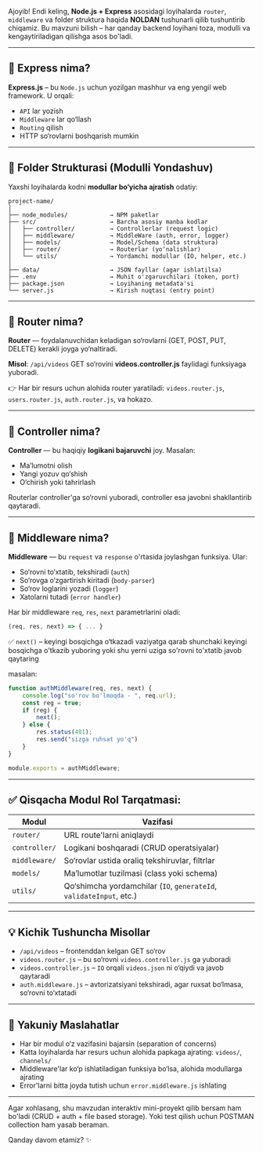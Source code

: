 Ajoyib! Endi keling, **Node.js + Express** asosidagi loyihalarda `router`, `middleware` va folder struktura haqida **NOLDAN** tushunarli qilib tushuntirib chiqamiz. Bu mavzuni bilish – har qanday backend loyihani toza, modulli va kengaytiriladigan qilishga asos bo'ladi.

---

## 🚀 Express nima?

**Express.js** – bu `Node.js` uchun yozilgan mashhur va eng yengil web framework. U orqali:

- `API` lar yozish
- `Middleware` lar qo‘llash
- `Routing` qilish
- HTTP so‘rovlarni boshqarish mumkin

---

## 📁 Folder Strukturasi (Modulli Yondashuv)

Yaxshi loyihalarda kodni **modullar bo‘yicha ajratish** odatiy:

```
project-name/
│
├── node_modules/            → NPM paketlar
├── src/                     → Barcha asosiy manba kodlar
│   ├── controller/          → Controllerlar (request logic)
│   ├── middleware/          → MiddleWare (auth, error, logger)
│   ├── models/              → Model/Schema (data struktura)
│   ├── router/              → Routerlar (yo‘nalishlar)
│   └── utils/               → Yordamchi modullar (IO, helper, etc.)
│
├── data/                    → JSON fayllar (agar ishlatilsa)
├── .env                     → Muhit o'zgaruvchilari (token, port)
├── package.json             → Loyihaning metadata'si
└── server.js                → Kirish nuqtasi (entry point)
```

---

## 🔁 Router nima?

**Router** — foydalanuvchidan keladigan so‘rovlarni (GET, POST, PUT, DELETE) kerakli joyga yo‘naltiradi.

**Misol**: `/api/videos` GET so‘rovini **videos.controller.js** faylidagi funksiyaga yuboradi.

👉 Har bir resurs uchun alohida router yaratiladi: `videos.router.js`, `users.router.js`, `auth.router.js`, va hokazo.

---

## 🧠 Controller nima?

**Controller** — bu haqiqiy **logikani bajaruvchi** joy. Masalan:

- Ma’lumotni olish
- Yangi yozuv qo‘shish
- O‘chirish yoki tahrirlash

Routerlar controller'ga so‘rovni yuboradi, controller esa javobni shakllantirib qaytaradi.

---

## 🔐 Middleware nima?

**Middleware** — bu `request` va `response` o'rtasida joylashgan funksiya. Ular:

- So‘rovni to‘xtatib, tekshiradi (`auth`)
- So‘rovga o‘zgartirish kiritadi (`body-parser`)
- So‘rov loglarini yozadi (`logger`)
- Xatolarni tutadi (`error handler`)

Har bir middleware `req`, `res`, `next` parametrlarini oladi:

```js
(req, res, next) => { ... }
```

✅ `next()` – keyingi bosqichga o‘tkazadi vaziyatga qarab shunchaki keyingi bosqichga o'tkazib yuboring yoki shu yerni uziga so'rovni to'xtatib javob qaytaring
 
  masalan:

```js
function authMiddleware(req, res, next) {
    console.log("so'rov bo'lmoqda - ", req.url);
    const reg = true;
    if (reg) {
        next();
    } else {
        res.status(401);
        res.send("sizga ruhsat yo'q")
    }
}

module.exports = authMiddleware;
```

---

## ✅ Qisqacha Modul Rol Tarqatmasi:

| Modul          | Vazifasi                                                                 |
|----------------|--------------------------------------------------------------------------|
| `router/`       | URL route'larni aniqlaydi                                                |
| `controller/`   | Logikani boshqaradi (CRUD operatsiyalar)                                |
| `middleware/`   | So‘rovlar ustida oraliq tekshiruvlar, filtrlar                           |
| `models/`       | Ma’lumotlar tuzilmasi (class yoki schema)                               |
| `utils/`        | Qo‘shimcha yordamchilar (`IO`, `generateId`, `validateInput`, etc.)     |

---

## 💡 Kichik Tushuncha Misollar

- `/api/videos` – frontenddan kelgan GET so‘rov
- `videos.router.js` – bu so‘rovni `videos.controller.js` ga yuboradi
- `videos.controller.js` – `IO` orqali `videos.json` ni o‘qiydi va javob qaytaradi
- `auth.middleware.js` – avtorizatsiyani tekshiradi, agar ruxsat bo‘lmasa, so‘rovni to‘xtatadi

---

## 📌 Yakuniy Maslahatlar

- Har bir modul o‘z vazifasini bajarsin (separation of concerns)
- Katta loyihalarda har resurs uchun alohida papkaga ajrating: `videos/`, `channels/`
- Middleware'lar ko‘p ishlatiladigan funksiya bo‘lsa, alohida modullarga ajrating
- Error'larni bitta joyda tutish uchun `error.middleware.js` ishlating

---

Agar xohlasang, shu mavzudan interaktiv mini-proyekt qilib bersam ham bo'ladi (CRUD + auth + file based storage). Yoki test qilish uchun POSTMAN collection ham yasab beraman.

Qanday davom etamiz? ✨
